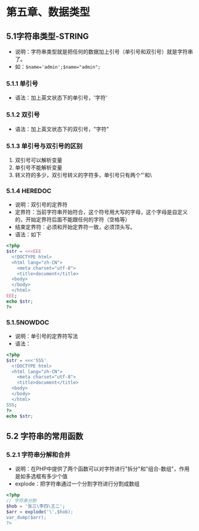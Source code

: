 # 第五章、数据类型
## 5.1字符串类型-STRING
+ 说明：字符串类型就是把任何的数据加上引号（单引号和双引号）就是字符串了。
+ 如：```$name='admin';$name="admin";```
### 5.1.1 单引号
+ 语法：加上英文状态下的单引号，'字符'
### 5.1.2 双引号
+ 语法：加上英文状态下的双引号，"字符"
### 5.1.3 单引号与双引号的区别
1. 双引号可以解析变量
2. 单引号不能解析变量
3. 转义符的多少，双引号转义的字符多，单引号只有两个"'和\
### 5.1.4 HEREDOC
+ 说明：双引号的定界符
+ 定界符：当前字符串开始符合，这个符号用大写的字母，这个字母是自定义的，开始定界符后面不能跟任何的字符（空格等）
+ 结束定界符：必须和开始定界符一致，必须顶头写。
+ 语法：如下
```php
<?php
$str = <<<EEE
  <!DOCTYPE html>
  <html lang="zh-CN">
    <meta charset="utf-8">
    <title>document</title>
  <body>
  </body>
  </html>
EEE;
echo $str;
?>
```
### 5.1.5NOWDOC
+ 说明：单引号的定界符写法
+ 语法：
```php
<?php
$str = <<<'SSS'
  <!DOCTYPE html>
  <html lang="zh-CN">
    <meta charset="utf-8">
    <title>document</title>
  <body>
  </body>
  </html>
SSS;
?>
echo $str;
```
## 5.2 字符串的常用函数
### 5.2.1 字符串分解和合并
+ 说明：在PHP中提供了两个函数可以对字符进行"拆分"和"组合-数组"，作用是如多选框有多少个值
+ explode：把字符串通过一个分割字符进行分割成数组
```php
<?php
// 字符串分割
$hob = '张三\李四\王二';
$arr = explode('\',$hob);
var_dump($arr);
?>
```
